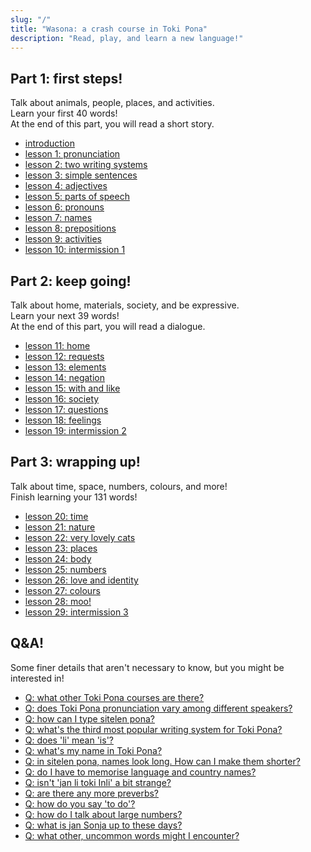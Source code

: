 ```yaml
---
slug: "/"
title: "Wasona: a crash course in Toki Pona"
description: "Read, play, and learn a new language!"
---
```

## Part 1: first steps!

Talk about animals, people, places, and activities.  
Learn your first 40 words!  
At the end of this part, you will read a short story.

* [introduction](/en/00)
* [lesson 1: pronunciation](/en/01)
* [lesson 2: two writing systems](/en/02)
* [lesson 3: simple sentences](/en/03)
* [lesson 4: adjectives](/en/04)
* [lesson 5: parts of speech](/en/05)
* [lesson 6: pronouns](/en/06)
* [lesson 7: names](/en/07)
* [lesson 8: prepositions](/en/08)
* [lesson 9: activities](/en/09)
* [lesson 10: intermission 1](/en/10)

## Part 2: keep going!

Talk about home, materials, society, and be expressive.  
Learn your next 39 words!  
At the end of this part, you will read a dialogue.

* [lesson 11: home](/en/11)
* [lesson 12: requests](/en/12)
* [lesson 13: elements](/en/13)
* [lesson 14: negation](/en/14)
* [lesson 15: with and like](/en/15)
* [lesson 16: society](/en/16)
* [lesson 17: questions](/en/17)
* [lesson 18: feelings](/en/18)
* [lesson 19: intermission 2](/en/19)

## Part 3: wrapping up!

Talk about time, space, numbers, colours, and more!  
Finish learning your 131 words!

* [lesson 20: time](/en/20)
* [lesson 21: nature](/en/21)
* [lesson 22: very lovely cats](/en/22)
* [lesson 23: places](/en/23)
* [lesson 24: body](/en/24)
* [lesson 25: numbers](/en/25)
* [lesson 26: love and identity](/en/26)
* [lesson 27: colours](/en/27)
* [lesson 28: moo!](/en/28)
* [lesson 29: intermission 3](/en/29)

## Q&A!

Some finer details that aren't necessary to know, but you might be interested in!

* [Q: what other Toki Pona courses are there?](/en/other-courses)
* [Q: does Toki Pona pronunciation vary among different speakers?](/en/sound-variation)
* [Q: how can I type sitelen pona?](/en/fonts)
* [Q: what's the third most popular writing system for Toki Pona?](/en/sitelen-sitelen)
* [Q: does 'li' mean 'is'?](/en/li-and-is)
* [Q: what's my name in Toki Pona?](/en/make-a-name)
* [Q: in sitelen pona, names look long. How can I make them shorter?](/en/simpler-cartouches)
* [Q: do I have to memorise language and country names?](/en/languages-countries)
* [Q: isn't 'jan li toki Inli' a bit strange?](/en/named-verbs)
* [Q: are there any more preverbs?](/en/more-preverbs)
* [Q: how do you say 'to do'?](/en/doing)
* [Q: how do I talk about large numbers?](/en/large-numbers)
* [Q: what is jan Sonja up to these days?](/en/jan-sonja)
* [Q: what other, uncommon words might I encounter?](/en/uncommon-words)
